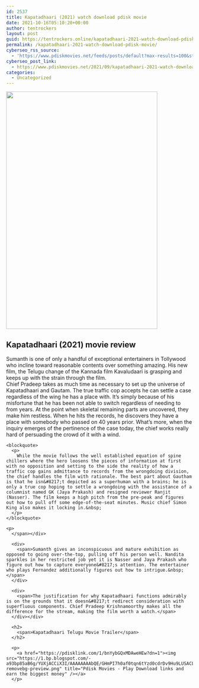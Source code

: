 ```yaml
---
id: 2537
title: Kapatadhaari (2021) watch download pdisk movie
date: 2021-10-16T05:10:20+00:00
author: tentrockers
layout: post
guid: https://tentrockers.online/kapatadhaari-2021-watch-download-pdisk-movie/
permalink: /kapatadhaari-2021-watch-download-pdisk-movie/
cyberseo_rss_source:
  - 'https://www.pdiskmovies.net/feeds/posts/default?max-results=100&start-index=301'
cyberseo_post_link:
  - https://www.pdiskmovies.net/2021/09/kapatadhaari-2021-watch-download-pdisk.html
categories:
  - Uncategorized
---
```

<div class="separator">
  <a href="https://1.bp.blogspot.com/-BvKqPd4pgrI/YUdvy12WePI/AAAAAAAAADU/m3vf-CXkWcMX0GNOmyZ8s-nLIr0EXROQwCNcBGAsYHQ/s913/Kapatadhaari%2B%25282021%2529%2Bwatch%2Bdownload%2Bpdisk%2Bmovie.jpg" imageanchor="1"><img loading="lazy" border="0" data-original-height="913" data-original-width="583" height="640" src="https://1.bp.blogspot.com/-BvKqPd4pgrI/YUdvy12WePI/AAAAAAAAADU/m3vf-CXkWcMX0GNOmyZ8s-nLIr0EXROQwCNcBGAsYHQ/w408-h640/Kapatadhaari%2B%25282021%2529%2Bwatch%2Bdownload%2Bpdisk%2Bmovie.jpg" width="408" /></a>
</div>



## Kapatadhaari (2021) movie review

<div>
  <div>
    <span>Sumanth is one of only a handful of exceptional entertainers in Tollywood who incline toward reasonable contents over something amazing. His new film, the Telugu change of the Kannada film Kavaludaari is grasping and keeps up with the strain through the film.&nbsp;</span>
  </div>
  
  <div>
    <span>Chief Pradeep takes as much time as necessary to set up the universe of Kapatadhaari and Gautam. The true traffic cop accepts he can settle a case regardless of the wing he has a place with. It&#8217;s simply because of his misfortune that he has been not able to switch regardless of needing to from years. At the point when skeletal remaining parts are uncovered, they make him restless. When he hits the records, he discovers they have a place with somebody who passed on 40 years prior. What&#8217;s more, when the inquiry emerges of the pertinence of the case today, the chief works really hard of persuading the crowd of it with a wind.&nbsp;</span>
  </div>
  
  <div>
    <span></p> 
    
    <blockquote>
      <p>
        While the movie follows the well established equation of spine chillers where the hero loosens the pieces of information at first with no opposition and setting to the side the reality of how a traffic cop gains admittance to records from the wrongdoing division, the chief handles the film with rationale. The best part about Gautham is that he isn&#8217;t depicted as a superhuman with a brains; he is only a true cop hoping to settle a wrongdoing with the assistance of a columnist named GK (Jaya Prakash) and resigned reviewer Ranjit (Nasser). The film keeps a high pitch from the pre-peak and figures out how to pull off some edge-of-the-seat minutes. Music chief Simon King also makes it locking in.&nbsp;
      </p>
    </blockquote>
    
    <p>
      </span></div> 
      
      <div>
        <span>Sumanth gives an inconspicuous and mature exhibition as opposed to going over-the-top, pulling off his person well. Nandita sparkles in her restricted job yet it is Nasser and Jaya Prakash who figure out how to capture everyone&#8217;s attention. The entertainer who plays Fernandez additionally figures out how to intrigue.&nbsp;</span>
      </div>
      
      <div>
        <span>The justification for why Kapatadhaari functions admirably is on the grounds that it doesn&#8217;t redirect consideration with superfluous components. Chief Pradeep Krishnamoorthy makes all the difference for the stream, making the film worth a watch.</span>
      </div></div> 
      
      <h2>
        <span>Kapatadhaari Telugu Movie Trailer</span>
      </h2>
      
      <p>
        <a href="https://pdisklink.com/1/bnYybGQxMDAweHEw?dn=1"><img src="https://1.bp.blogspot.com/-a93bp85aB6g/YUXjACCiX3I/AAAAAAAAbQE/GHmPI7h0af0tqn6tYzd0cdrDv9Hu9LUSACLcBGAsYHQ/s16000/Play_it_New-removebg-preview.png" title="Pdisk Movies - Play Download links and earn the biggest money" /></a>
      </p>